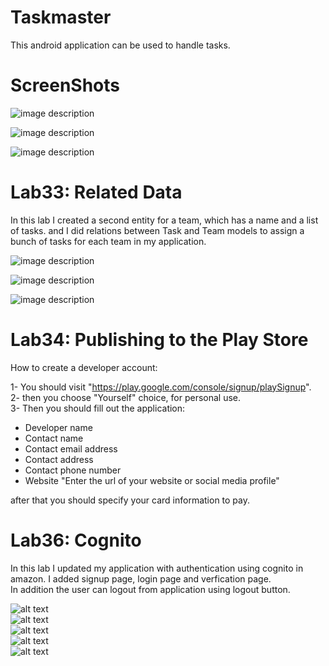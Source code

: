 # Taskmaster  
This android application can be used to handle tasks.  

# ScreenShots


![image description](ScreenShots/mainView.png)  

![image description](ScreenShots/addTaskView.png)  

![image description](ScreenShots/AllTaskView.png)  

# Lab33: Related Data  

In this lab I created a second entity for a team, which has a name and a list of tasks. and I did relations between Task and Team models to assign a bunch of tasks for each team in my application.  

![image description](ScreenShots/Team1.png)  

![image description](ScreenShots/Team2.png)  

![image description](ScreenShots/Team3.png)  

# Lab34: Publishing to the Play Store  

How to create a developer account: 

1- You should visit "https://play.google.com/console/signup/playSignup".  
2- then you choose "Yourself" choice, for personal use.  
3- Then you should fill out the application:  

- Developer name
- Contact name
- Contact email address
- Contact address
- Contact phone number
- Website "Enter the url of your website or social media profile"

after that you should specify your card information to pay.

# Lab36: Cognito  

In this lab I updated my application with authentication using cognito in amazon. I added signup page, login page and verfication page.  
In addition the user can logout from application using logout button.  

![alt text](ScreenShots/sign_up_page.png)  
![alt text](ScreenShots/login_page.png)  
![alt text](ScreenShots/verfication_page.png)  
![alt text](ScreenShots/logout_settings.png)  
![alt text](ScreenShots/Inkedmain_username_LI.jpg)  
